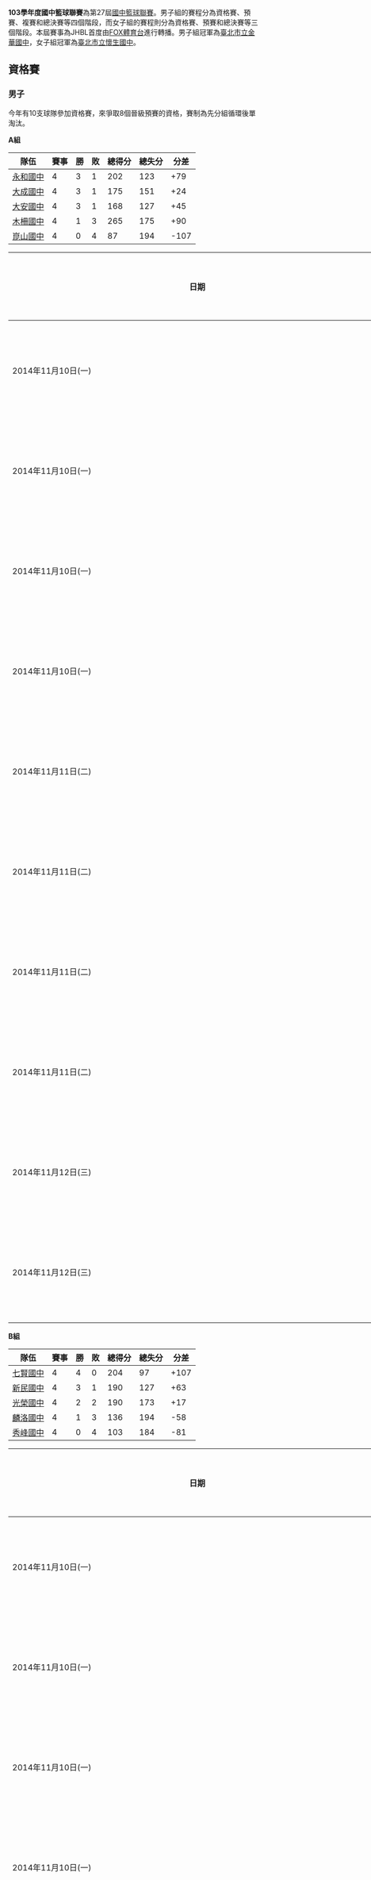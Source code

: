 **103學年度國中籃球聯賽**為第27屆[國中籃球聯賽](../Page/國中籃球聯賽.md "wikilink")。男子組的賽程分為資格賽、預賽、複賽和總決賽等四個階段，而女子組的賽程則分為資格賽、預賽和總決賽等三個階段。本屆賽事為JHBL首度由[FOX體育台](../Page/FOX體育台.md "wikilink")進行轉播。男子組冠軍為[臺北市立金華國中](https://zh.wikipedia.org/wiki/臺北市立金華國中 "wikilink")，女子組冠軍為[臺北市立懷生國中](https://zh.wikipedia.org/wiki/臺北市立懷生國中 "wikilink")。

## 資格賽

### 男子

今年有10支球隊參加資格賽，來爭取8個晉級預賽的資格，賽制為先分組循環後單淘汰。

**A組**

| 隊伍                                                    | 賽事 | 勝 | 敗 | 總得分 | 總失分 | 分差    |
| ----------------------------------------------------- | -- | - | - | --- | --- | ----- |
| [永和國中](https://zh.wikipedia.org/wiki/永和國中 "wikilink") | 4  | 3 | 1 | 202 | 123 | \+79  |
| [大成國中](https://zh.wikipedia.org/wiki/大成國中 "wikilink") | 4  | 3 | 1 | 175 | 151 | \+24  |
| [大安國中](https://zh.wikipedia.org/wiki/大安國中 "wikilink") | 4  | 3 | 1 | 168 | 127 | \+45  |
| [木柵國中](https://zh.wikipedia.org/wiki/木柵國中 "wikilink") | 4  | 1 | 3 | 265 | 175 | \+90  |
| [崑山國中](https://zh.wikipedia.org/wiki/崑山國中 "wikilink") | 4  | 0 | 4 | 87  | 194 | \-107 |

<table style="width:280%;">
<colgroup>
<col style="width: 60%" />
<col style="width: 30%" />
<col style="width: 50%" />
<col style="width: 30%" />
<col style="width: 50%" />
<col style="width: 60%" />
</colgroup>
<thead>
<tr class="header">
<th><p>日期</p></th>
<th><p>時間</p></th>
<th><p>球隊<br />
（淺色球衣）</p></th>
<th><p>比數</p></th>
<th><p>球隊<br />
（深色球衣）</p></th>
<th><p>地點</p></th>
</tr>
</thead>
<tbody>
<tr class="odd">
<td><p>2014年11月10日(一)</p></td>
<td><p>09:00</p></td>
<td><p><strong>大成國中</strong></p></td>
<td><p><strong>53</strong>：41</p></td>
<td><p>大安國中</p></td>
<td><p><a href="https://zh.wikipedia.org/wiki/台北體育館" title="wikilink">台北體育館</a>1樓</p></td>
</tr>
<tr class="even">
<td><p>2014年11月10日(一)</p></td>
<td><p>10:00</p></td>
<td><p><strong>永和國中</strong></p></td>
<td><p><strong>64</strong>：24</p></td>
<td><p>木柵國中</p></td>
<td><p><a href="https://zh.wikipedia.org/wiki/台北體育館" title="wikilink">台北體育館</a>1樓</p></td>
</tr>
<tr class="odd">
<td><p>2014年11月10日(一)</p></td>
<td><p>15:00</p></td>
<td><p><strong>大安國中</strong></p></td>
<td><p><strong>41</strong>：10</p></td>
<td><p>崑山國中</p></td>
<td><p><a href="https://zh.wikipedia.org/wiki/台北體育館" title="wikilink">台北體育館</a>1樓</p></td>
</tr>
<tr class="even">
<td><p>2014年11月10日(一)</p></td>
<td><p>16:00</p></td>
<td><p>木柵國中</p></td>
<td><p>32：<strong>42</strong></p></td>
<td><p><strong>大成國中</strong></p></td>
<td><p><a href="https://zh.wikipedia.org/wiki/台北體育館" title="wikilink">台北體育館</a>1樓</p></td>
</tr>
<tr class="odd">
<td><p>2014年11月11日(二)</p></td>
<td><p>09:00</p></td>
<td><p><strong>永和國中</strong></p></td>
<td><p><strong>49</strong>：15</p></td>
<td><p>崑山國中</p></td>
<td><p><a href="https://zh.wikipedia.org/wiki/台北體育館" title="wikilink">台北體育館</a>1樓</p></td>
</tr>
<tr class="even">
<td><p>2014年11月11日(二)</p></td>
<td><p>10:00</p></td>
<td><p>木柵國中</p></td>
<td><p>20：<strong>40</strong></p></td>
<td><p><strong>大安國中</strong></p></td>
<td><p><a href="https://zh.wikipedia.org/wiki/台北體育館" title="wikilink">台北體育館</a>1樓</p></td>
</tr>
<tr class="odd">
<td><p>2014年11月11日(二)</p></td>
<td><p>15:00</p></td>
<td><p>崑山國中</p></td>
<td><p>33：<strong>42</strong></p></td>
<td><p><strong>大成國中</strong></p></td>
<td><p><a href="https://zh.wikipedia.org/wiki/台北體育館" title="wikilink">台北體育館</a>1樓</p></td>
</tr>
<tr class="even">
<td><p>2014年11月11日(二)</p></td>
<td><p>16:00</p></td>
<td><p><strong>大安國中</strong></p></td>
<td><p><strong>46</strong>：44</p></td>
<td><p>永和國中</p></td>
<td><p><a href="https://zh.wikipedia.org/wiki/台北體育館" title="wikilink">台北體育館</a>1樓</p></td>
</tr>
<tr class="odd">
<td><p>2014年11月12日(三)</p></td>
<td><p>10:00</p></td>
<td><p><strong>永和國中</strong></p></td>
<td><p><strong>45</strong>：38</p></td>
<td><p>大成國中</p></td>
<td><p><a href="https://zh.wikipedia.org/wiki/台北體育館" title="wikilink">台北體育館</a>1樓</p></td>
</tr>
<tr class="even">
<td><p>2014年11月12日(三)</p></td>
<td><p>11:00</p></td>
<td><p>崑山國中</p></td>
<td><p>29：<strong>62</strong></p></td>
<td><p><strong>木柵國中</strong></p></td>
<td><p><a href="https://zh.wikipedia.org/wiki/台北體育館" title="wikilink">台北體育館</a>1樓</p></td>
</tr>
</tbody>
</table>

**B組**

| 隊伍                                                    | 賽事 | 勝 | 敗 | 總得分 | 總失分 | 分差    |
| ----------------------------------------------------- | -- | - | - | --- | --- | ----- |
| [七賢國中](https://zh.wikipedia.org/wiki/七賢國中 "wikilink") | 4  | 4 | 0 | 204 | 97  | \+107 |
| [新民國中](https://zh.wikipedia.org/wiki/新民國中 "wikilink") | 4  | 3 | 1 | 190 | 127 | \+63  |
| [光榮國中](https://zh.wikipedia.org/wiki/光榮國中 "wikilink") | 4  | 2 | 2 | 190 | 173 | \+17  |
| [麟洛國中](https://zh.wikipedia.org/wiki/麟洛國中 "wikilink") | 4  | 1 | 3 | 136 | 194 | \-58  |
| [秀峰國中](https://zh.wikipedia.org/wiki/秀峰國中 "wikilink") | 4  | 0 | 4 | 103 | 184 | \-81  |

<table style="width:280%;">
<colgroup>
<col style="width: 60%" />
<col style="width: 30%" />
<col style="width: 50%" />
<col style="width: 30%" />
<col style="width: 50%" />
<col style="width: 60%" />
</colgroup>
<thead>
<tr class="header">
<th><p>日期</p></th>
<th><p>時間</p></th>
<th><p>球隊<br />
（淺色球衣）</p></th>
<th><p>比數</p></th>
<th><p>球隊<br />
（深色球衣）</p></th>
<th><p>地點</p></th>
</tr>
</thead>
<tbody>
<tr class="odd">
<td><p>2014年11月10日(一)</p></td>
<td><p>11:00</p></td>
<td><p><strong>七賢國中</strong></p></td>
<td><p><strong>57</strong>：35</p></td>
<td><p>麟洛國中</p></td>
<td><p><a href="https://zh.wikipedia.org/wiki/台北體育館" title="wikilink">台北體育館</a>1樓</p></td>
</tr>
<tr class="even">
<td><p>2014年11月10日(一)</p></td>
<td><p>12:00</p></td>
<td><p>秀峰國中</p></td>
<td><p>27：<strong>60</strong></p></td>
<td><p><strong>光榮國中</strong></p></td>
<td><p><a href="https://zh.wikipedia.org/wiki/台北體育館" title="wikilink">台北體育館</a>1樓</p></td>
</tr>
<tr class="odd">
<td><p>2014年11月10日(一)</p></td>
<td><p>17:00</p></td>
<td><p>麟洛國中</p></td>
<td><p>21：<strong>43</strong></p></td>
<td><p><strong>新民國中</strong></p></td>
<td><p><a href="https://zh.wikipedia.org/wiki/台北體育館" title="wikilink">台北體育館</a>1樓</p></td>
</tr>
<tr class="even">
<td><p>2014年11月10日(一)</p></td>
<td><p>18:00</p></td>
<td><p>光榮國中</p></td>
<td><p>23：<strong>57</strong></p></td>
<td><p><strong>七賢國中</strong></p></td>
<td><p><a href="https://zh.wikipedia.org/wiki/台北體育館" title="wikilink">台北體育館</a>1樓</p></td>
</tr>
<tr class="odd">
<td><p>2014年11月11日(二)</p></td>
<td><p>11:00</p></td>
<td><p>秀峰國中</p></td>
<td><p>25：<strong>73</strong></p></td>
<td><p><strong>新民國中</strong></p></td>
<td><p><a href="https://zh.wikipedia.org/wiki/台北體育館" title="wikilink">台北體育館</a>1樓</p></td>
</tr>
<tr class="even">
<td><p>2014年11月11日(二)</p></td>
<td><p>12:00</p></td>
<td><p><strong>光榮國中</strong></p></td>
<td><p><strong>60</strong>：37</p></td>
<td><p>麟洛國中</p></td>
<td><p><a href="https://zh.wikipedia.org/wiki/台北體育館" title="wikilink">台北體育館</a>1樓</p></td>
</tr>
<tr class="odd">
<td><p>2014年11月11日(二)</p></td>
<td><p>17:00</p></td>
<td><p>新民國中</p></td>
<td><p>22：<strong>34</strong></p></td>
<td><p><strong>七賢國中</strong></p></td>
<td><p><a href="https://zh.wikipedia.org/wiki/台北體育館" title="wikilink">台北體育館</a>1樓</p></td>
</tr>
<tr class="even">
<td><p>2014年11月11日(二)</p></td>
<td><p>18:00</p></td>
<td><p><strong>麟洛國中</strong></p></td>
<td><p><strong>43</strong>：34</p></td>
<td><p>秀峰國中</p></td>
<td><p><a href="https://zh.wikipedia.org/wiki/台北體育館" title="wikilink">台北體育館</a>1樓</p></td>
</tr>
<tr class="odd">
<td><p>2014年11月12日(三)</p></td>
<td><p>12:00</p></td>
<td><p>秀峰國中</p></td>
<td><p>17：<strong>56</strong></p></td>
<td><p><strong>七賢國中</strong></p></td>
<td><p><a href="https://zh.wikipedia.org/wiki/台北體育館" title="wikilink">台北體育館</a>1樓</p></td>
</tr>
<tr class="even">
<td><p>2014年11月12日(三)</p></td>
<td><p>13:00</p></td>
<td><p><strong>新民國中</strong></p></td>
<td><p><strong>52</strong>：47</p></td>
<td><p>光榮國中</p></td>
<td><p><a href="https://zh.wikipedia.org/wiki/台北體育館" title="wikilink">台北體育館</a>1樓</p></td>
</tr>
</tbody>
</table>

### 女子

今年有10支球隊參加資格賽，來爭取8個晉級預賽的資格，賽制為先分組循環後單淘汰。

**A組**

| 隊伍                                                    | 賽事 | 勝 | 敗 | 總得分 | 總失分 | 分差   |
| ----------------------------------------------------- | -- | - | - | --- | --- | ---- |
| [普門國中](https://zh.wikipedia.org/wiki/普門國中 "wikilink") | 2  | 2 | 0 | 107 | 74  | \+33 |
| [陽明國中](https://zh.wikipedia.org/wiki/陽明國中 "wikilink") | 2  | 1 | 1 | 89  | 86  | \+3  |
| [正濱國中](https://zh.wikipedia.org/wiki/正濱國中 "wikilink") | 2  | 0 | 2 | 50  | 96  | \-46 |

<table style="width:280%;">
<colgroup>
<col style="width: 60%" />
<col style="width: 30%" />
<col style="width: 50%" />
<col style="width: 30%" />
<col style="width: 50%" />
<col style="width: 60%" />
</colgroup>
<thead>
<tr class="header">
<th><p>日期</p></th>
<th><p>時間</p></th>
<th><p>球隊<br />
（淺色球衣）</p></th>
<th><p>比數</p></th>
<th><p>球隊<br />
（深色球衣）</p></th>
<th><p>地點</p></th>
</tr>
</thead>
<tbody>
<tr class="odd">
<td><p>2014年11月10日(一)</p></td>
<td><p>09:00</p></td>
<td><p><strong>高市普門</strong></p></td>
<td><p><strong>63</strong>：47</p></td>
<td><p>北市陽明</p></td>
<td><p><a href="https://zh.wikipedia.org/wiki/台北體育館" title="wikilink">台北體育館</a>1樓</p></td>
</tr>
<tr class="even">
<td><p>2014年11月10日(一)</p></td>
<td><p>10:00</p></td>
<td><p><strong>北市陽明</strong></p></td>
<td><p><strong>42</strong>：23</p></td>
<td><p>正濱國中</p></td>
<td><p><a href="https://zh.wikipedia.org/wiki/台北體育館" title="wikilink">台北體育館</a>1樓</p></td>
</tr>
<tr class="odd">
<td><p>2014年11月10日(一)</p></td>
<td><p>15:00</p></td>
<td><p>正濱國中</p></td>
<td><p>27：<strong>54</strong></p></td>
<td><p><strong>高市普門</strong></p></td>
<td><p><a href="https://zh.wikipedia.org/wiki/台北體育館" title="wikilink">台北體育館</a>1樓</p></td>
</tr>
</tbody>
</table>

**B組**

| 隊伍                                                    | 賽事 | 勝 | 敗 | 總得分 | 總失分 | 分差   |
| ----------------------------------------------------- | -- | - | - | --- | --- | ---- |
| [七賢國中](https://zh.wikipedia.org/wiki/七賢國中 "wikilink") | 2  | 2 | 0 | 98  | 65  | \+33 |
| [水上國中](https://zh.wikipedia.org/wiki/水上國中 "wikilink") | 2  | 1 | 1 | 77  | 65  | \+12 |
| [自強國中](https://zh.wikipedia.org/wiki/自強國中 "wikilink") | 2  | 0 | 2 | 42  | 87  | \-45 |

<table style="width:280%;">
<colgroup>
<col style="width: 60%" />
<col style="width: 30%" />
<col style="width: 50%" />
<col style="width: 30%" />
<col style="width: 50%" />
<col style="width: 60%" />
</colgroup>
<thead>
<tr class="header">
<th><p>日期</p></th>
<th><p>時間</p></th>
<th><p>球隊<br />
（淺色球衣）</p></th>
<th><p>比數</p></th>
<th><p>球隊<br />
（深色球衣）</p></th>
<th><p>地點</p></th>
</tr>
</thead>
<tbody>
<tr class="odd">
<td><p>2014年11月10日(一)</p></td>
<td><p>11:00</p></td>
<td><p><strong>七賢國中</strong></p></td>
<td><p><strong>45</strong>：43</p></td>
<td><p>水上國中</p></td>
<td><p><a href="https://zh.wikipedia.org/wiki/台北體育館" title="wikilink">台北體育館</a>1樓</p></td>
</tr>
<tr class="even">
<td><p>2014年11月10日(一)</p></td>
<td><p>12:00</p></td>
<td><p><strong>水上國中</strong></p></td>
<td><p><strong>34</strong>：20</p></td>
<td><p>自強國中</p></td>
<td><p><a href="https://zh.wikipedia.org/wiki/台北體育館" title="wikilink">台北體育館</a>1樓</p></td>
</tr>
<tr class="odd">
<td><p>2014年11月10日(一)</p></td>
<td><p>17:00</p></td>
<td><p>自強國中</p></td>
<td><p>22：<strong>53</strong></p></td>
<td><p><strong>七賢國中</strong></p></td>
<td><p><a href="https://zh.wikipedia.org/wiki/台北體育館" title="wikilink">台北體育館</a>1樓</p></td>
</tr>
</tbody>
</table>

## 預賽

### 男子

一、參加球隊：（1）苗縣明仁（2）北市金華（3）花縣自強（4）苗縣大倫（5）宜縣復興（6）北市永吉（7）投縣埔里（8）北市信義

二、比賽制度：採分組單循環制。

三、抽籤方式：

（一）上學年度聯賽成績第一、二名，分別抽籤編入Ａ、Ｂ組之1、5位置。

（二）上學年度聯賽成績第三、四名，分別抽籤編入Ｃ、Ｄ組之9、13位置。

（三）上學年度聯賽成績第五、六名，分別抽籤編入Ｃ、Ｄ組之11、15位置。

（四）上學年度聯賽成績第七、八名，分別抽籤編入Ａ、Ｂ組之3、7位置。

（五）資格賽分組第一名晉級球隊，分別抽籤編入Ｃ、Ｄ組之10、14位置。

（六）資格賽分組第二名晉級球隊，分別抽籤編入Ａ、Ｂ組之2、6位置。

（七）資格賽分組第三名晉級球隊，分別抽籤編入Ａ、Ｂ組之4、8位置。

（八）資格賽第二輪晉級球隊，分別抽籤編入Ｃ、Ｄ組之12、16位置。

四、錄取名次：各分組錄取前三名，計十二隊晉級複賽。

**A組**

| 隊伍                                                    | 賽事 | 勝 | 敗 | 總得分 | 總失分 | 分差    |
| ----------------------------------------------------- | -- | - | - | --- | --- | ----- |
| [金華國中](https://zh.wikipedia.org/wiki/金華國中 "wikilink") | 3  | 3 | 0 | 198 | 97  | \+101 |
| [大成國中](https://zh.wikipedia.org/wiki/大成國中 "wikilink") | 3  | 2 | 1 | 106 | 136 | \-30  |
| [光榮國中](https://zh.wikipedia.org/wiki/光榮國中 "wikilink") | 3  | 1 | 2 | 133 | 126 | \+7   |
| [信義國中](https://zh.wikipedia.org/wiki/信義國中 "wikilink") | 3  | 0 | 3 | 84  | 143 | \-59  |

<table style="width:280%;">
<colgroup>
<col style="width: 60%" />
<col style="width: 30%" />
<col style="width: 50%" />
<col style="width: 30%" />
<col style="width: 50%" />
<col style="width: 60%" />
</colgroup>
<thead>
<tr class="header">
<th><p>日期</p></th>
<th><p>時間</p></th>
<th><p>球隊<br />
（淺色球衣）</p></th>
<th><p>比數</p></th>
<th><p>球隊<br />
（深色球衣）</p></th>
<th><p>地點</p></th>
</tr>
</thead>
<tbody>
<tr class="odd">
<td><p>2014年11月26日(三)</p></td>
<td><p>09:00</p></td>
<td><p><strong>金華國中</strong></p></td>
<td><p><strong>52</strong>：42</p></td>
<td><p>光榮國中</p></td>
<td><p><a href="https://zh.wikipedia.org/wiki/陽明高中" title="wikilink">陽明高中體育館</a></p></td>
</tr>
<tr class="even">
<td><p>2014年11月26日(三)</p></td>
<td><p>10:10</p></td>
<td><p>信義國中</p></td>
<td><p>28：<strong>33</strong></p></td>
<td><p><strong>大成國中</strong></p></td>
<td><p><a href="https://zh.wikipedia.org/wiki/陽明高中" title="wikilink">陽明高中體育館</a></p></td>
</tr>
<tr class="odd">
<td><p>2014年11月27日(四)</p></td>
<td><p>09:00</p></td>
<td><p><strong>光榮國中</strong></p></td>
<td><p><strong>49</strong>：32</p></td>
<td><p>信義國中</p></td>
<td><p><a href="https://zh.wikipedia.org/wiki/陽明高中" title="wikilink">陽明高中體育館</a></p></td>
</tr>
<tr class="even">
<td><p>2014年11月27日(四)</p></td>
<td><p>10:10</p></td>
<td><p>大成國中</p></td>
<td><p>31：<strong>68</strong></p></td>
<td><p><strong>金華國中</strong></p></td>
<td><p><a href="https://zh.wikipedia.org/wiki/陽明高中" title="wikilink">陽明高中體育館</a></p></td>
</tr>
<tr class="odd">
<td><p>2014年11月28日(五)</p></td>
<td><p>09:00</p></td>
<td><p><strong>金華國中</strong></p></td>
<td><p><strong>78</strong>：24</p></td>
<td><p>信義國中</p></td>
<td><p><a href="https://zh.wikipedia.org/wiki/陽明高中" title="wikilink">陽明高中體育館</a></p></td>
</tr>
<tr class="even">
<td><p>2014年11月28日(五)</p></td>
<td><p>10:10</p></td>
<td><p>光榮國中</p></td>
<td><p>40：<strong>42</strong></p></td>
<td><p><strong>大成國中</strong></p></td>
<td><p><a href="https://zh.wikipedia.org/wiki/陽明高中" title="wikilink">陽明高中體育館</a></p></td>
</tr>
</tbody>
</table>

**B組**

| 隊伍                                                    | 賽事 | 勝 | 敗 | 總得分 | 總失分 | 分差    |
| ----------------------------------------------------- | -- | - | - | --- | --- | ----- |
| [明仁國中](https://zh.wikipedia.org/wiki/明仁國中 "wikilink") | 3  | 3 | 0 | 199 | 78  | \+121 |
| [新民國中](https://zh.wikipedia.org/wiki/新民國中 "wikilink") | 3  | 2 | 1 | 121 | 159 | \-38  |
| [大安國中](https://zh.wikipedia.org/wiki/大安國中 "wikilink") | 3  | 1 | 2 | 108 | 139 | \-31  |
| [埔里國中](https://zh.wikipedia.org/wiki/埔里國中 "wikilink") | 3  | 0 | 3 | 127 | 179 | \-52  |

<table style="width:280%;">
<colgroup>
<col style="width: 60%" />
<col style="width: 30%" />
<col style="width: 50%" />
<col style="width: 30%" />
<col style="width: 50%" />
<col style="width: 60%" />
</colgroup>
<thead>
<tr class="header">
<th><p>日期</p></th>
<th><p>時間</p></th>
<th><p>球隊<br />
（淺色球衣）</p></th>
<th><p>比數</p></th>
<th><p>球隊<br />
（深色球衣）</p></th>
<th><p>地點</p></th>
</tr>
</thead>
<tbody>
<tr class="odd">
<td><p>2014年11月26日(三)</p></td>
<td><p>11:20</p></td>
<td><p><strong>明仁國中</strong></p></td>
<td><p><strong>54</strong>：19</p></td>
<td><p>大安國中</p></td>
<td><p><a href="https://zh.wikipedia.org/wiki/陽明高中" title="wikilink">陽明高中體育館</a></p></td>
</tr>
<tr class="even">
<td><p>2014年11月16日(三)</p></td>
<td><p>12:30</p></td>
<td><p>埔里國中</p></td>
<td><p>49：<strong>55</strong></p></td>
<td><p><strong>新民國中</strong></p></td>
<td><p><a href="https://zh.wikipedia.org/wiki/陽明高中" title="wikilink">陽明高中體育館</a></p></td>
</tr>
<tr class="odd">
<td><p>2014年11月27日(四)</p></td>
<td><p>11:20</p></td>
<td><p><strong>大安國中</strong></p></td>
<td><p><strong>52</strong>：46</p></td>
<td><p>埔里國中</p></td>
<td><p><a href="https://zh.wikipedia.org/wiki/陽明高中" title="wikilink">陽明高中體育館</a></p></td>
</tr>
<tr class="even">
<td><p>2014年11月27日(四)</p></td>
<td><p>12:30</p></td>
<td><p>新民國中</p></td>
<td><p>27：<strong>73</strong></p></td>
<td><p><strong>明仁國中</strong></p></td>
<td><p><a href="https://zh.wikipedia.org/wiki/陽明高中" title="wikilink">陽明高中體育館</a></p></td>
</tr>
<tr class="odd">
<td><p>2014年11月28日(五)</p></td>
<td><p>11:20</p></td>
<td><p><strong>明仁國中</strong></p></td>
<td><p><strong>72</strong>：32</p></td>
<td><p>埔里國中</p></td>
<td><p><a href="https://zh.wikipedia.org/wiki/陽明高中" title="wikilink">陽明高中體育館</a></p></td>
</tr>
<tr class="even">
<td><p>2014年11月28日(五)</p></td>
<td><p>12:30</p></td>
<td><p>大安國中</p></td>
<td><p>37：<strong>39</strong></p></td>
<td><p><strong>新民國中</strong></p></td>
<td><p><a href="https://zh.wikipedia.org/wiki/陽明高中" title="wikilink">陽明高中體育館</a></p></td>
</tr>
</tbody>
</table>

**C組**

| 隊伍                                                    | 賽事 | 勝 | 敗 | 總得分 | 總失分 | 分差   |
| ----------------------------------------------------- | -- | - | - | --- | --- | ---- |
| [永吉國中](https://zh.wikipedia.org/wiki/永吉國中 "wikilink") | 3  | 3 | 0 | 191 | 143 | \+48 |
| [永和國中](https://zh.wikipedia.org/wiki/永和國中 "wikilink") | 3  | 2 | 1 | 143 | 114 | \+29 |
| [大倫國中](https://zh.wikipedia.org/wiki/大倫國中 "wikilink") | 3  | 1 | 2 | 161 | 147 | \+14 |
| [木柵國中](https://zh.wikipedia.org/wiki/木柵國中 "wikilink") | 3  | 0 | 3 | 96  | 187 | \-91 |

<table style="width:280%;">
<colgroup>
<col style="width: 60%" />
<col style="width: 30%" />
<col style="width: 50%" />
<col style="width: 30%" />
<col style="width: 50%" />
<col style="width: 60%" />
</colgroup>
<thead>
<tr class="header">
<th><p>日期</p></th>
<th><p>時間</p></th>
<th><p>球隊<br />
（淺色球衣）</p></th>
<th><p>比數</p></th>
<th><p>球隊<br />
（深色球衣）</p></th>
<th><p>地點</p></th>
</tr>
</thead>
<tbody>
<tr class="odd">
<td><p>2014年11月26日(三)</p></td>
<td><p>13:40</p></td>
<td><p><strong>大倫國中</strong></p></td>
<td><p><strong>59</strong>：31</p></td>
<td><p>木柵國中</p></td>
<td><p><a href="https://zh.wikipedia.org/wiki/陽明高中" title="wikilink">陽明高中體育館</a></p></td>
</tr>
<tr class="even">
<td><p>2014年11月26日(三)</p></td>
<td><p>14:50</p></td>
<td><p><strong>永吉國中</strong></p></td>
<td><p><strong>47</strong>：43</p></td>
<td><p>永和國中</p></td>
<td><p><a href="https://zh.wikipedia.org/wiki/陽明高中" title="wikilink">陽明高中體育館</a></p></td>
</tr>
<tr class="odd">
<td><p>2014年11月27日(四)</p></td>
<td><p>13:40</p></td>
<td><p>木柵國中</p></td>
<td><p>37：<strong>72</strong></p></td>
<td><p><strong>永吉國中</strong></p></td>
<td><p><a href="https://zh.wikipedia.org/wiki/陽明高中" title="wikilink">陽明高中體育館</a></p></td>
</tr>
<tr class="even">
<td><p>2014年11月27日(四)</p></td>
<td><p>14:50</p></td>
<td><p><strong>永和國中</strong></p></td>
<td><p><strong>44</strong>：39</p></td>
<td><p>大倫國中</p></td>
<td><p><a href="https://zh.wikipedia.org/wiki/陽明高中" title="wikilink">陽明高中體育館</a></p></td>
</tr>
<tr class="odd">
<td><p>2014年11月28日(五)</p></td>
<td><p>13:40</p></td>
<td><p>大倫國中</p></td>
<td><p>63：<strong>72</strong></p></td>
<td><p><strong>永吉國中</strong></p></td>
<td><p><a href="https://zh.wikipedia.org/wiki/陽明高中" title="wikilink">陽明高中體育館</a></p></td>
</tr>
<tr class="even">
<td><p>2014年11月28日(五)</p></td>
<td><p>14:50</p></td>
<td><p>木柵國中</p></td>
<td><p>28：<strong>56</strong></p></td>
<td><p><strong>永和國中</strong></p></td>
<td><p><a href="https://zh.wikipedia.org/wiki/陽明高中" title="wikilink">陽明高中體育館</a></p></td>
</tr>
</tbody>
</table>

**D組**

| 隊伍                                                    | 賽事 | 勝 | 敗 | 總得分 | 總失分 | 分差   |
| ----------------------------------------------------- | -- | - | - | --- | --- | ---- |
| [自強國中](https://zh.wikipedia.org/wiki/自強國中 "wikilink") | 3  | 3 | 0 | 173 | 138 | \+35 |
| [七賢國中](https://zh.wikipedia.org/wiki/七賢國中 "wikilink") | 3  | 2 | 1 | 173 | 123 | \+40 |
| [復興國中](https://zh.wikipedia.org/wiki/復興國中 "wikilink") | 3  | 1 | 2 | 117 | 158 | \-41 |
| [麟洛國中](https://zh.wikipedia.org/wiki/麟洛國中 "wikilink") | 3  | 0 | 3 | 113 | 157 | \-44 |

<table style="width:280%;">
<colgroup>
<col style="width: 60%" />
<col style="width: 30%" />
<col style="width: 50%" />
<col style="width: 30%" />
<col style="width: 50%" />
<col style="width: 60%" />
</colgroup>
<thead>
<tr class="header">
<th><p>日期</p></th>
<th><p>時間</p></th>
<th><p>球隊<br />
（淺色球衣）</p></th>
<th><p>比數</p></th>
<th><p>球隊<br />
（深色球衣）</p></th>
<th><p>地點</p></th>
</tr>
</thead>
<tbody>
<tr class="odd">
<td><p>2014年11月26日(三)</p></td>
<td><p>16:00</p></td>
<td><p><strong>自強國中</strong></p></td>
<td><p><strong>56</strong>：47</p></td>
<td><p>麟洛國中</p></td>
<td><p><a href="https://zh.wikipedia.org/wiki/陽明高中" title="wikilink">陽明高中體育館</a></p></td>
</tr>
<tr class="even">
<td><p>2014年11月26日(三)</p></td>
<td><p>17:10</p></td>
<td><p>復興國中</p></td>
<td><p>36：<strong>62</strong></p></td>
<td><p><strong>七賢國中</strong></p></td>
<td><p><a href="https://zh.wikipedia.org/wiki/陽明高中" title="wikilink">陽明高中體育館</a></p></td>
</tr>
<tr class="odd">
<td><p>2014年11月27日(四)</p></td>
<td><p>16:00</p></td>
<td><p>麟洛國中</p></td>
<td><p>40：<strong>43</strong></p></td>
<td><p><strong>復興國中</strong></p></td>
<td><p><a href="https://zh.wikipedia.org/wiki/陽明高中" title="wikilink">陽明高中體育館</a></p></td>
</tr>
<tr class="even">
<td><p>2014年11月27日(四)</p></td>
<td><p>17:10</p></td>
<td><p>七賢國中</p></td>
<td><p>53：<strong>61</strong></p></td>
<td><p><strong>自強國中</strong></p></td>
<td><p><a href="https://zh.wikipedia.org/wiki/陽明高中" title="wikilink">陽明高中體育館</a></p></td>
</tr>
<tr class="odd">
<td><p>2014年11月28日(五)</p></td>
<td><p>16:00</p></td>
<td><p><strong>自強國中</strong></p></td>
<td><p><strong>56</strong>：38</p></td>
<td><p>復興國中</p></td>
<td><p><a href="https://zh.wikipedia.org/wiki/陽明高中" title="wikilink">陽明高中體育館</a></p></td>
</tr>
<tr class="even">
<td><p>2014年11月11日(二)</p></td>
<td><p>17:00</p></td>
<td><p>麟洛國中</p></td>
<td><p>26：<strong>58</strong></p></td>
<td><p><strong>七賢國中</strong></p></td>
<td><p><a href="https://zh.wikipedia.org/wiki/陽明高中" title="wikilink">陽明高中體育館</a></p></td>
</tr>
</tbody>
</table>

### 女子

一、參賽球隊：（1）北市石牌（2）高市仁武（3）南市永仁（4）宜縣員山（5）北市民族（6）北市懷生（7）北市實踐（8）桃縣大成

二、比賽制度：採先分組單循環後擇優外卡制。

三、抽籤方式： （一）上學年度聯賽成績第一、二名，分別抽籤編入Ａ、Ｂ組之1、7之位置。

（二）上學年度聯賽成績第三、四名，分別抽籤編入Ａ、Ｂ組之2、8之位置。

（三）上學年度聯賽成績第五、六名，分別抽籤編入Ａ、Ｂ組之3、9之位置。

（四）上學年度聯賽成績第七、八名，分別抽籤編入Ａ、Ｂ組之4或10之位置。

（五）資格賽分組第一名晉級球隊，分別抽籤編入Ａ、Ｂ組之5、11之位置。

（六）資格賽第二輪晉級球隊，分別抽籤編入Ａ、Ｂ組之6、12之位置。

四、錄取名次：錄取八隊晉級決賽。

（一）分組前三名，計六隊直接晉級決賽。

（二）分組四、五名參加外卡賽，取前二名晉級決賽。

**A組**

| 隊伍                                                    | 賽事 | 勝 | 敗 | 總得分 | 總失分 | 分差 |
| ----------------------------------------------------- | -- | - | - | --- | --- | -- |
| [正濱國中](https://zh.wikipedia.org/wiki/正濱國中 "wikilink") | 5  |   |   |     |     |    |
| [實踐國中](https://zh.wikipedia.org/wiki/實踐國中 "wikilink") | 5  |   |   |     |     |    |
| [懷生國中](https://zh.wikipedia.org/wiki/懷生國中 "wikilink") | 5  |   |   |     |     |    |
| [七賢國中](https://zh.wikipedia.org/wiki/七賢國中 "wikilink") | 5  |   |   |     |     |    |
| [仁武國中](https://zh.wikipedia.org/wiki/仁武國中 "wikilink") | 5  |   |   |     |     |    |
| [員山國中](https://zh.wikipedia.org/wiki/員山國中 "wikilink") | 5  |   |   |     |     |    |

<table style="width:280%;">
<colgroup>
<col style="width: 60%" />
<col style="width: 30%" />
<col style="width: 50%" />
<col style="width: 30%" />
<col style="width: 50%" />
<col style="width: 60%" />
</colgroup>
<thead>
<tr class="header">
<th><p>日期</p></th>
<th><p>時間</p></th>
<th><p>球隊<br />
（淺色球衣）</p></th>
<th><p>比數</p></th>
<th><p>球隊<br />
（深色球衣）</p></th>
<th><p>地點</p></th>
</tr>
</thead>
<tbody>
<tr class="odd">
<td><p>2015年1月5日(一)</p></td>
<td><p>10:00</p></td>
<td><p>正濱國中</p></td>
<td><p>：</p></td>
<td><p>仁武國中</p></td>
<td><p><a href="https://zh.wikipedia.org/wiki/台北體育館" title="wikilink">台北體育館</a>1樓</p></td>
</tr>
<tr class="even">
<td><p>2015年1月5日(一)</p></td>
<td><p>11:20</p></td>
<td><p>員山國中</p></td>
<td><p>：</p></td>
<td><p>實踐國中</p></td>
<td><p><a href="https://zh.wikipedia.org/wiki/台北體育館" title="wikilink">台北體育館</a>1樓</p></td>
</tr>
<tr class="odd">
<td><p>2015年1月5日(一)</p></td>
<td><p>12:40</p></td>
<td><p>七賢國中</p></td>
<td><p>：</p></td>
<td><p>懷生國中</p></td>
<td><p><a href="https://zh.wikipedia.org/wiki/台北體育館" title="wikilink">台北體育館</a>1樓</p></td>
</tr>
</tbody>
</table>

**B組**

| 隊伍                                                    | 賽事 | 勝 | 敗 | 總得分 | 總失分 | 分差 |
| ----------------------------------------------------- | -- | - | - | --- | --- | -- |
| [石牌國中](https://zh.wikipedia.org/wiki/石牌國中 "wikilink") | 5  |   |   |     |     |    |
| [陽明國中](https://zh.wikipedia.org/wiki/陽明國中 "wikilink") | 5  |   |   |     |     |    |
| [民族國中](https://zh.wikipedia.org/wiki/民族國中 "wikilink") | 5  |   |   |     |     |    |
| [大成國中](https://zh.wikipedia.org/wiki/大成國中 "wikilink") | 5  |   |   |     |     |    |
| [永仁國中](https://zh.wikipedia.org/wiki/永仁國中 "wikilink") | 5  |   |   |     |     |    |
| [普門國中](https://zh.wikipedia.org/wiki/普門國中 "wikilink") | 5  |   |   |     |     |    |

<table style="width:280%;">
<colgroup>
<col style="width: 60%" />
<col style="width: 30%" />
<col style="width: 50%" />
<col style="width: 30%" />
<col style="width: 50%" />
<col style="width: 60%" />
</colgroup>
<thead>
<tr class="header">
<th><p>日期</p></th>
<th><p>時間</p></th>
<th><p>球隊<br />
（淺色球衣）</p></th>
<th><p>比數</p></th>
<th><p>球隊<br />
（深色球衣）</p></th>
<th><p>地點</p></th>
</tr>
</thead>
<tbody>
<tr class="odd">
<td><p>2014年11月10日(一)</p></td>
<td><p>11:00</p></td>
<td><p><strong>七賢國中</strong></p></td>
<td><p><strong>45</strong>：43</p></td>
<td><p>水上國中</p></td>
<td><p><a href="https://zh.wikipedia.org/wiki/台北體育館" title="wikilink">台北體育館</a>1樓</p></td>
</tr>
<tr class="even">
<td><p>2014年11月10日(一)</p></td>
<td><p>12:00</p></td>
<td><p><strong>水上國中</strong></p></td>
<td><p><strong>34</strong>：20</p></td>
<td><p>自強國中</p></td>
<td><p><a href="https://zh.wikipedia.org/wiki/台北體育館" title="wikilink">台北體育館</a>1樓</p></td>
</tr>
<tr class="odd">
<td><p>2014年11月10日(一)</p></td>
<td><p>17:00</p></td>
<td><p>自強國中</p></td>
<td><p>22：<strong>53</strong></p></td>
<td><p><strong>七賢國中</strong></p></td>
<td><p><a href="https://zh.wikipedia.org/wiki/台北體育館" title="wikilink">台北體育館</a>1樓</p></td>
</tr>
</tbody>
</table>

## 外卡賽

<table style="width:280%;">
<colgroup>
<col style="width: 60%" />
<col style="width: 30%" />
<col style="width: 50%" />
<col style="width: 30%" />
<col style="width: 50%" />
<col style="width: 60%" />
</colgroup>
<thead>
<tr class="header">
<th><p>日期</p></th>
<th><p>時間</p></th>
<th><p>球隊<br />
（淺色球衣）</p></th>
<th><p>比數</p></th>
<th><p>球隊<br />
（深色球衣）</p></th>
<th><p>地點</p></th>
</tr>
</thead>
<tbody>
<tr class="odd">
<td><p>2014年11月13日(四)</p></td>
<td><p>11:00</p></td>
<td><p><strong>木柵國中</strong></p></td>
<td><p><strong>59</strong>：32</p></td>
<td><p>秀峰國中</p></td>
<td><p><a href="https://zh.wikipedia.org/wiki/台北體育館" title="wikilink">台北體育館</a>1樓</p></td>
</tr>
<tr class="even">
<td><p>2014年11月13日(四)</p></td>
<td><p>12:00</p></td>
<td><p>崑山國中</p></td>
<td><p>40：<strong>48</strong></p></td>
<td><p><strong>麟洛國中</strong></p></td>
<td><p><a href="https://zh.wikipedia.org/wiki/台北體育館" title="wikilink">台北體育館</a>1樓</p></td>
</tr>
<tr class="odd">
<td><p>2014年11月13日(四)</p></td>
<td><p>11:00</p></td>
<td><p><strong>北市陽明</strong></p></td>
<td><p><strong>49</strong>：39</p></td>
<td><p>自強國中</p></td>
<td><p><a href="https://zh.wikipedia.org/wiki/台北體育館" title="wikilink">台北體育館</a>1樓</p></td>
</tr>
<tr class="even">
<td><p>2014年11月13日(四)</p></td>
<td><p>12:00</p></td>
<td><p><strong>正濱國中</strong></p></td>
<td><p><strong>48</strong>：40</p></td>
<td><p>水上國中</p></td>
<td><p><a href="https://zh.wikipedia.org/wiki/台北體育館" title="wikilink">台北體育館</a>1樓</p></td>
</tr>
</tbody>
</table>

## 準決賽

### 男子

**A組**

| 隊伍                                                    | 賽事 | 勝 | 敗 | 總得分 | 總失分 | 分差   |
| ----------------------------------------------------- | -- | - | - | --- | --- | ---- |
| [北市金華](https://zh.wikipedia.org/wiki/北市金華 "wikilink") | 3  | 3 | 0 | 281 | 187 | \+94 |
| [花蓮自強](https://zh.wikipedia.org/wiki/花蓮自強 "wikilink") | 3  | 2 | 1 | 202 | 192 | \+10 |
| [苗縣大倫](https://zh.wikipedia.org/wiki/苗縣大倫 "wikilink") | 3  | 1 | 2 | 158 | 193 | \-35 |
| [北市永吉](https://zh.wikipedia.org/wiki/北市永吉 "wikilink") | 3  | 0 | 3 | 164 | 233 | \-69 |

<table style="width:280%;">
<colgroup>
<col style="width: 60%" />
<col style="width: 30%" />
<col style="width: 50%" />
<col style="width: 30%" />
<col style="width: 50%" />
<col style="width: 60%" />
</colgroup>
<thead>
<tr class="header">
<th><p>日期</p></th>
<th><p>時間</p></th>
<th><p>球隊<br />
（淺色球衣）</p></th>
<th><p>比數</p></th>
<th><p>球隊<br />
（深色球衣）</p></th>
<th><p>地點</p></th>
</tr>
</thead>
<tbody>
<tr class="odd">
<td><p>2015年4月13日(一)</p></td>
<td><p>11:40</p></td>
<td><p><strong>花蓮自強</strong></p></td>
<td><p><strong>57</strong>：40</p></td>
<td><p>苗縣大倫</p></td>
<td><p>基隆市立體育館</p></td>
</tr>
<tr class="even">
<td><p>2014年12月13日(一)</p></td>
<td><p>17:50</p></td>
<td><p><strong>北市金華</strong></p></td>
<td><p><strong>101</strong>：56</p></td>
<td><p>北市永吉</p></td>
<td><p>基隆市立體育館</p></td>
</tr>
<tr class="odd">
<td><p>2014年12月14日(二)</p></td>
<td><p>11:40</p></td>
<td><p>北市永吉</p></td>
<td><p>66：<strong>76</strong></p></td>
<td><p><strong>花蓮自強</strong></p></td>
<td><p>基隆市立體育館</p></td>
</tr>
<tr class="even">
<td><p>2014年12月14日(二)</p></td>
<td><p>17:50</p></td>
<td><p>苗縣大倫</p></td>
<td><p>62：<strong>94</strong></p></td>
<td><p><strong>北市金華</strong></p></td>
<td><p>基隆市立體育館</p></td>
</tr>
<tr class="odd">
<td><p>2014年12月15日(三)</p></td>
<td><p>11:40</p></td>
<td><p>北市永吉</p></td>
<td><p>42：<strong>56</strong></p></td>
<td><p><strong>苗縣大倫</strong></p></td>
<td><p>基隆市立體育館</p></td>
</tr>
<tr class="even">
<td><p>2014年12月15日(三)</p></td>
<td><p>17:50</p></td>
<td><p><strong>北市金華</strong></p></td>
<td><p><strong>86</strong>：69</p></td>
<td><p>花蓮自強</p></td>
<td><p>基隆市立體育館</p></td>
</tr>
</tbody>
</table>

**B組**

| 隊伍                                                    | 賽事 | 勝 | 敗 | 總得分 | 總失分 | 分差    |
| ----------------------------------------------------- | -- | - | - | --- | --- | ----- |
| [苗縣明仁](https://zh.wikipedia.org/wiki/苗縣明仁 "wikilink") | 3  | 3 | 0 | 256 | 132 | \+123 |
| [高市七賢](https://zh.wikipedia.org/wiki/高市七賢 "wikilink") | 3  | 2 | 1 | 167 | 179 | \-12  |
| [北市新民](https://zh.wikipedia.org/wiki/北市新民 "wikilink") | 3  | 1 | 2 | 156 | 205 | \-49  |
| [桃縣大成](https://zh.wikipedia.org/wiki/桃縣大成 "wikilink") | 3  | 0 | 3 | 143 | 207 | \-64  |

<table style="width:280%;">
<colgroup>
<col style="width: 60%" />
<col style="width: 30%" />
<col style="width: 50%" />
<col style="width: 30%" />
<col style="width: 50%" />
<col style="width: 60%" />
</colgroup>
<thead>
<tr class="header">
<th><p>日期</p></th>
<th><p>時間</p></th>
<th><p>球隊<br />
（淺色球衣）</p></th>
<th><p>比數</p></th>
<th><p>球隊<br />
（深色球衣）</p></th>
<th><p>地點</p></th>
</tr>
</thead>
<tbody>
<tr class="odd">
<td><p>2015年4月13日(一)</p></td>
<td><p>13:00</p></td>
<td><p><strong>高市七賢</strong></p></td>
<td><p><strong>59</strong>：46</p></td>
<td><p>桃縣大成</p></td>
<td><p>基隆市立體育館</p></td>
</tr>
<tr class="even">
<td><p>2014年4月13日(一)</p></td>
<td><p>19:30</p></td>
<td><p><strong>苗縣明仁</strong></p></td>
<td><p><strong>90</strong>：42</p></td>
<td><p>北市新民</p></td>
<td><p>基隆市立體育館</p></td>
</tr>
<tr class="odd">
<td><p>2014年4月14日(二)</p></td>
<td><p>13:00</p></td>
<td><p>北市新民</p></td>
<td><p>49：<strong>62</strong></p></td>
<td><p><strong>高市七賢</strong></p></td>
<td><p>基隆市立體育館</p></td>
</tr>
<tr class="even">
<td><p>2014年4月14日(二)</p></td>
<td><p>19:30</p></td>
<td><p>桃縣大成</p></td>
<td><p>44：<strong>83</strong></p></td>
<td><p><strong>苗縣明仁</strong></p></td>
<td><p>基隆市立體育館</p></td>
</tr>
<tr class="odd">
<td><p>2014年4月15日(三)</p></td>
<td><p>13:00</p></td>
<td><p><strong>北市新民</strong></p></td>
<td><p><strong>65</strong>：53</p></td>
<td><p>桃縣大成</p></td>
<td><p>基隆市立體育館</p></td>
</tr>
<tr class="even">
<td><p>2014年4月15日(三)</p></td>
<td><p>19:30</p></td>
<td><p><strong>苗縣明仁</strong></p></td>
<td><p><strong>84</strong>：46</p></td>
<td><p>高市七賢</p></td>
<td><p>基隆市立體育館</p></td>
</tr>
</tbody>
</table>

### 女子

**A組**

| 隊伍                                                    | 賽事 | 勝 | 敗 | 總得分 | 總失分 | 分差   |
| ----------------------------------------------------- | -- | - | - | --- | --- | ---- |
| [北市懷生](https://zh.wikipedia.org/wiki/北市懷生 "wikilink") | 3  | 3 | 0 | 196 | 164 | \+32 |
| [高市七賢](https://zh.wikipedia.org/wiki/高市七賢 "wikilink") | 3  | 2 | 1 | 198 | 172 | \+26 |
| [南市永仁](https://zh.wikipedia.org/wiki/南市永仁 "wikilink") | 3  | 1 | 2 | 201 | 184 | \+17 |
| [高市仁武](https://zh.wikipedia.org/wiki/高市仁武 "wikilink") | 3  | 0 | 3 | 154 | 229 | \-75 |

<table style="width:280%;">
<colgroup>
<col style="width: 60%" />
<col style="width: 30%" />
<col style="width: 50%" />
<col style="width: 30%" />
<col style="width: 50%" />
<col style="width: 60%" />
</colgroup>
<thead>
<tr class="header">
<th><p>日期</p></th>
<th><p>時間</p></th>
<th><p>球隊<br />
（淺色球衣）</p></th>
<th><p>比數</p></th>
<th><p>球隊<br />
（深色球衣）</p></th>
<th><p>地點</p></th>
</tr>
</thead>
<tbody>
<tr class="odd">
<td><p>2015年4月13日(一)</p></td>
<td><p>09:00</p></td>
<td><p>高市仁武</p></td>
<td><p>53：<strong>70</strong></p></td>
<td><p><strong>北市懷生</strong></p></td>
<td><p>基隆市立體育館</p></td>
</tr>
<tr class="even">
<td><p>2015年4月13日(一)</p></td>
<td><p>14:30</p></td>
<td><p>南市永仁</p></td>
<td><p>61：<strong>68</strong></p></td>
<td><p><strong>高市七賢</strong></p></td>
<td><p>基隆市立體育館</p></td>
</tr>
<tr class="odd">
<td><p>2015年4月14日(二)</p></td>
<td><p>09:00</p></td>
<td><p><strong>高市七賢</strong></p></td>
<td><p><strong>76</strong>：51</p></td>
<td><p>高市仁武</p></td>
<td><p>基隆市立體育館</p></td>
</tr>
<tr class="even">
<td><p>2015年4月14日(二)</p></td>
<td><p>14:30</p></td>
<td><p><strong>北市懷生</strong></p></td>
<td><p><strong>66</strong>：57</p></td>
<td><p>南市永仁</p></td>
<td><p>基隆市立體育館</p></td>
</tr>
<tr class="odd">
<td><p>2015年4月15日(三)</p></td>
<td><p>09:00</p></td>
<td><p>高市七賢</p></td>
<td><p>54：<strong>60</strong></p></td>
<td><p><strong>北市懷生</strong></p></td>
<td><p>基隆市立體育館</p></td>
</tr>
<tr class="even">
<td><p>2015年4月15日(三)</p></td>
<td><p>14:30</p></td>
<td><p><strong>南市永仁</strong></p></td>
<td><p><strong>83</strong>：50</p></td>
<td><p>高市仁武</p></td>
<td><p>基隆市立體育館</p></td>
</tr>
</tbody>
</table>

**B組**

| 隊伍                                                    | 賽事 | 勝 | 敗 | 總得分 | 總失分 | 分差   |
| ----------------------------------------------------- | -- | - | - | --- | --- | ---- |
| [北市民族](https://zh.wikipedia.org/wiki/北市民族 "wikilink") | 3  | 2 | 1 | 168 | 149 | \+19 |
| [北市實踐](https://zh.wikipedia.org/wiki/北市實踐 "wikilink") | 3  | 2 | 1 | 166 | 180 | \-14 |
| [北市石牌](https://zh.wikipedia.org/wiki/北市石牌 "wikilink") | 3  | 1 | 2 | 165 | 152 | \+13 |
| [高市普門](https://zh.wikipedia.org/wiki/高市普門 "wikilink") | 3  | 1 | 2 | 162 | 180 | \-18 |

<table style="width:280%;">
<colgroup>
<col style="width: 60%" />
<col style="width: 30%" />
<col style="width: 50%" />
<col style="width: 30%" />
<col style="width: 50%" />
<col style="width: 60%" />
</colgroup>
<thead>
<tr class="header">
<th><p>日期</p></th>
<th><p>時間</p></th>
<th><p>球隊<br />
（淺色球衣）</p></th>
<th><p>比數</p></th>
<th><p>球隊<br />
（深色球衣）</p></th>
<th><p>地點</p></th>
</tr>
</thead>
<tbody>
<tr class="odd">
<td><p>2015年4月13日(一)</p></td>
<td><p>10:20</p></td>
<td><p><strong>北市石牌</strong></p></td>
<td><p><strong>68</strong>：42</p></td>
<td><p>高市普門</p></td>
<td><p>基隆市立體育館</p></td>
</tr>
<tr class="even">
<td><p>2015年4月13日(一)</p></td>
<td><p>16:10</p></td>
<td><p>北市實踐</p></td>
<td><p>45：<strong>67</strong></p></td>
<td><p><strong>北市民族</strong></p></td>
<td><p>基隆市立體育館</p></td>
</tr>
<tr class="odd">
<td><p>2015年4月14日(二)</p></td>
<td><p>10:20</p></td>
<td><p><strong>北市民族</strong></p></td>
<td><p><strong>53</strong>：42</p></td>
<td><p>北市石牌</p></td>
<td><p>基隆市立體育館</p></td>
</tr>
<tr class="even">
<td><p>2015年4月14日(二)</p></td>
<td><p>16:10</p></td>
<td><p>高市普門</p></td>
<td><p>58：<strong>64</strong></p></td>
<td><p><strong>北市實踐</strong></p></td>
<td><p>基隆市立體育館</p></td>
</tr>
<tr class="odd">
<td><p>2015年4月15日(三)</p></td>
<td><p>10:20</p></td>
<td><p>北市民族</p></td>
<td><p>48：<strong>62</strong></p></td>
<td><p><strong>高市普門</strong></p></td>
<td><p>基隆市立體育館</p></td>
</tr>
<tr class="even">
<td><p>2015年4月15日(三)</p></td>
<td><p>16:10</p></td>
<td><p><strong>北市實踐</strong></p></td>
<td><p><strong>57</strong>：55</p></td>
<td><p>北市石牌</p></td>
<td><p>基隆市立體育館</p></td>
</tr>
</tbody>
</table>

## 四強交叉賽

<table style="width:280%;">
<colgroup>
<col style="width: 60%" />
<col style="width: 30%" />
<col style="width: 50%" />
<col style="width: 30%" />
<col style="width: 50%" />
<col style="width: 60%" />
</colgroup>
<thead>
<tr class="header">
<th><p>日期</p></th>
<th><p>時間</p></th>
<th><p>球隊<br />
（淺色球衣）</p></th>
<th><p>比數</p></th>
<th><p>球隊<br />
（深色球衣）</p></th>
<th><p>地點</p></th>
</tr>
</thead>
<tbody>
<tr class="odd">
<td><p>2015年4月16日(四)</p></td>
<td><p>09:00</p></td>
<td><p><strong>南市永仁</strong></p></td>
<td><p><strong>68</strong>：56</p></td>
<td><p>高市普門</p></td>
<td><p>基隆市立體育館</p></td>
</tr>
<tr class="even">
<td><p>2015年4月16日(四)</p></td>
<td><p>10:20</p></td>
<td><p><strong>北市石牌</strong></p></td>
<td><p><strong>64</strong>：48</p></td>
<td><p>高市仁武</p></td>
<td><p>基隆市立體育館</p></td>
</tr>
<tr class="odd">
<td><p>2015年4月16日(四)</p></td>
<td><p>11:40</p></td>
<td><p><strong>苗縣大倫</strong></p></td>
<td><p><strong>48</strong>：42</p></td>
<td><p>桃縣大成</p></td>
<td><p>基隆市立體育館</p></td>
</tr>
<tr class="even">
<td><p>2015年4月16日(四)</p></td>
<td><p>13:00</p></td>
<td><p><strong>北市永吉</strong></p></td>
<td><p><strong>48</strong>：44</p></td>
<td><p>北市新民</p></td>
<td><p>基隆市立體育館</p></td>
</tr>
<tr class="odd">
<td><p>2015年4月16日(四)</p></td>
<td><p>14:30</p></td>
<td><p><strong>北市懷生</strong></p></td>
<td><p><strong>46</strong>：44</p></td>
<td><p>北市實踐</p></td>
<td><p>基隆市立體育館</p></td>
</tr>
<tr class="even">
<td><p>2015年4月16日(四)</p></td>
<td><p>16:10</p></td>
<td><p>北市民族</p></td>
<td><p>38：<strong>46</strong></p></td>
<td><p><strong>高市七賢</strong></p></td>
<td><p>基隆市立體育館</p></td>
</tr>
<tr class="odd">
<td><p>2015年4月16日(四)</p></td>
<td><p>17:50</p></td>
<td><p><strong>北市金華</strong></p></td>
<td><p><strong>78</strong>：60</p></td>
<td><p>高市七賢</p></td>
<td><p>基隆市立體育館</p></td>
</tr>
<tr class="even">
<td><p>2015年4月16日(四)</p></td>
<td><p>19:30</p></td>
<td><p><strong>苗縣明仁</strong></p></td>
<td><p><strong>70</strong>：45</p></td>
<td><p>花蓮自強</p></td>
<td><p>基隆市立體育館</p></td>
</tr>
</tbody>
</table>

## 排名賽

<table style="width:280%;">
<colgroup>
<col style="width: 60%" />
<col style="width: 30%" />
<col style="width: 50%" />
<col style="width: 30%" />
<col style="width: 50%" />
<col style="width: 60%" />
</colgroup>
<thead>
<tr class="header">
<th><p>日期</p></th>
<th><p>時間</p></th>
<th><p>球隊<br />
（淺色球衣）</p></th>
<th><p>比數</p></th>
<th><p>球隊<br />
（深色球衣）</p></th>
<th><p>地點</p></th>
</tr>
</thead>
<tbody>
<tr class="odd">
<td><p>2015年4月17日(五)</p></td>
<td><p>09:00</p></td>
<td><p><strong>高市普門</strong></p></td>
<td><p><strong>71</strong>：55</p></td>
<td><p>高市仁武</p></td>
<td><p>基隆市立體育館 (七、八名)</p></td>
</tr>
<tr class="even">
<td><p>2015年4月17日(五)</p></td>
<td><p>10:20</p></td>
<td><p><strong>桃縣大成</strong></p></td>
<td><p><strong>55</strong>：33</p></td>
<td><p>北市新民</p></td>
<td><p>基隆市立體育館 (七、八名)</p></td>
</tr>
<tr class="odd">
<td><p>2015年4月17日(五)</p></td>
<td><p>11:40</p></td>
<td><p>北市石牌</p></td>
<td><p>60：<strong>73</strong></p></td>
<td><p><strong>高市永仁</strong></p></td>
<td><p>基隆市立體育館 (五、六名)</p></td>
</tr>
<tr class="even">
<td><p>2015年4月17日(五)</p></td>
<td><p>13:30</p></td>
<td><p>北市永吉</p></td>
<td><p>50：<strong>55</strong></p></td>
<td><p><strong>苗縣大倫</strong></p></td>
<td><p>基隆市立體育館 (五、六名)</p></td>
</tr>
</tbody>
</table>

## 決賽

<table style="width:280%;">
<colgroup>
<col style="width: 60%" />
<col style="width: 30%" />
<col style="width: 50%" />
<col style="width: 30%" />
<col style="width: 50%" />
<col style="width: 60%" />
</colgroup>
<thead>
<tr class="header">
<th><p>日期</p></th>
<th><p>時間</p></th>
<th><p>球隊<br />
（淺色球衣）</p></th>
<th><p>比數</p></th>
<th><p>球隊<br />
（深色球衣）</p></th>
<th><p>地點</p></th>
</tr>
</thead>
<tbody>
<tr class="odd">
<td><p>2015年4月17日(五)</p></td>
<td><p>14:30</p></td>
<td><p>北市實踐</p></td>
<td><p>52：<strong>60</strong></p></td>
<td><p><strong>北市民族</strong></p></td>
<td><p>基隆市立體育館 (季軍賽)</p></td>
</tr>
<tr class="even">
<td><p>2015年4月17日(五)</p></td>
<td><p>16:10</p></td>
<td><p><strong>高市七賢</strong></p></td>
<td><p><strong>81</strong>：75</p></td>
<td><p>花蓮自強</p></td>
<td><p>基隆市立體育館 (季軍賽) (OT)</p></td>
</tr>
<tr class="odd">
<td><p>2015年4月17日(五)</p></td>
<td><p>17:50</p></td>
<td><p><strong>北市懷生</strong></p></td>
<td><p><strong>54</strong>：38</p></td>
<td><p>高市七賢</p></td>
<td><p>基隆市立體育館 (冠軍賽)</p></td>
</tr>
<tr class="even">
<td><p>2015年4月17日(五)</p></td>
<td><p>19:30</p></td>
<td><p>苗縣明仁</p></td>
<td><p>57：<strong>75</strong></p></td>
<td><p><strong>北市金華</strong></p></td>
<td><p>基隆市立體育館 (冠軍賽)</p></td>
</tr>
</tbody>
</table>

## 外部連結

  - [中華民國高級中等學校體育總會](https://web.archive.org/web/20111102143505/http://www.shssf.edu.tw/index.php)

[分類:國中籃球聯賽](https://zh.wikipedia.org/wiki/分類:國中籃球聯賽 "wikilink")